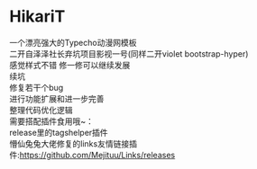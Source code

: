 # HikariT
一个漂亮强大的Typecho动漫网模板<br/>
二开自泽泽社长弃坑项目影视一号(同样二开violet bootstrap-hyper)<br/>
感觉样式不错 修一修可以继续发展<br/>
续坑<br/>
修复若干个bug<br/>
进行功能扩展和进一步完善 <br/>
整理代码优化逻辑<br/>
需要搭配插件食用哦~：<br/>
release里的tagshelper插件<br/>
懵仙兔兔大佬修复的links友情链接插件:https://github.com/Mejituu/Links/releases<br/>
